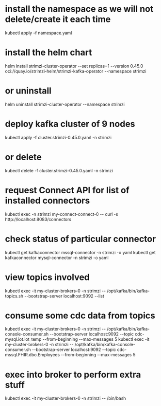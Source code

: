 # install the namespace as we will not delete/create it each time
kubectl apply -f namespace.yaml

# install the helm chart
helm install strimzi-cluster-operator --set replicas=1 --version 0.45.0 oci://quay.io/strimzi-helm/strimzi-kafka-operator --namespace strimzi

# or uninstall
helm uninstall strimzi-cluster-operator --namespace strimzi

# deploy kafka cluster of 9 nodes
kubectl apply -f cluster.strimzi-0.45.0.yaml -n strimzi

# or delete
kubectl delete -f cluster.strimzi-0.45.0.yaml -n strimzi

# request Connect API for list of installed connectors
kubectl exec -n strimzi my-connect-connect-0 --   curl -s http://localhost:8083/connectors

# check status of particular connector
kubectl get kafkaconnector mssql-connector -n strimzi -o yaml
kubectl get kafkaconnector mysql-connector -n strimzi -o yaml

# view topics involved
kubectl exec -it my-cluster-brokers-0 -n strimzi -- /opt/kafka/bin/kafka-topics.sh --bootstrap-server localhost:9092 --list

# consume some cdc data from topics
kubectl exec -it my-cluster-brokers-0 -n strimzi -- /opt/kafka/bin/kafka-console-consumer.sh --bootstrap-server localhost:9092 --topic cdc-mysql.iot.iot_temp --from-beginning --max-messages 5
kubectl exec -it my-cluster-brokers-0 -n strimzi -- /opt/kafka/bin/kafka-console-consumer.sh --bootstrap-server localhost:9092 --topic cdc-mssql.FHIR.dbo.Employees --from-beginning --max-messages 5

# exec into broker to perform extra stuff
kubectl exec -it my-cluster-brokers-0 -n strimzi -- /bin/bash



